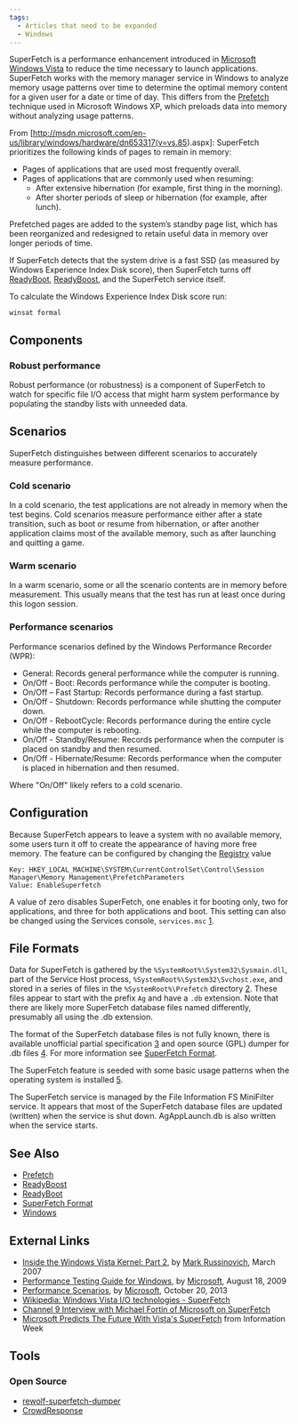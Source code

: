 ```yaml
---
tags:
  - Articles that need to be expanded
  - Windows
---
```

SuperFetch is a performance enhancement introduced in
[Microsoft](microsoft.md) [Windows Vista](windows.md) to
reduce the time necessary to launch applications. SuperFetch works with
the memory manager service in Windows to analyze memory usage patterns
over time to determine the optimal memory content for a given user for a
date or time of day. This differs from the
[Prefetch](prefetch.md) technique used in Microsoft Windows XP,
which preloads data into memory without analyzing usage patterns.

From
\[<http://msdn.microsoft.com/en-us/library/windows/hardware/dn653317(v=vs.85>).aspx\]:
SuperFetch prioritizes the following kinds of pages to remain in memory:

- Pages of applications that are used most frequently overall.
- Pages of applications that are commonly used when resuming:
  - After extensive hibernation (for example, first thing in the
    morning).
  - After shorter periods of sleep or hibernation (for example, after
    lunch).

Prefetched pages are added to the system’s standby page list, which has
been reorganized and redesigned to retain useful data in memory over
longer periods of time.

If SuperFetch detects that the system drive is a fast SSD (as measured
by Windows Experience Index Disk score), then SuperFetch turns off
[ReadyBoot](readyboot.md), [ReadyBoost](readyboost.md),
and the SuperFetch service itself.

To calculate the Windows Experience Index Disk score run:

    winsat formal

## Components

### Robust performance

Robust performance (or robustness) is a component of SuperFetch to watch
for specific file I/O access that might harm system performance by
populating the standby lists with unneeded data.

## Scenarios

SuperFetch distinguishes between different scenarios to accurately
measure performance.

### Cold scenario

In a cold scenario, the test applications are not already in memory when
the test begins. Cold scenarios measure performance either after a state
transition, such as boot or resume from hibernation, or after another
application claims most of the available memory, such as after launching
and quitting a game.

### Warm scenario

In a warm scenario, some or all the scenario contents are in memory
before measurement. This usually means that the test has run at least
once during this logon session.

### Performance scenarios

Performance scenarios defined by the Windows Performance Recorder (WPR):

- General: Records general performance while the computer is running.
- On/Off - Boot: Records performance while the computer is booting.
- On/Off – Fast Startup: Records performance during a fast startup.
- On/Off - Shutdown: Records performance while shutting the computer
  down.
- On/Off - RebootCycle: Records performance during the entire cycle
  while the computer is rebooting.
- On/Off - Standby/Resume: Records performance when the computer is
  placed on standby and then resumed.
- On/Off - Hibernate/Resume: Records performance when the computer is
  placed in hibernation and then resumed.

Where "On/Off" likely refers to a cold scenario.

## Configuration

Because SuperFetch appears to leave a system with no available memory,
some users turn it off to create the appearance of having more free
memory. The feature can be configured by changing the
[Registry](registry.md) value

    Key: HKEY_LOCAL_MACHINE\SYSTEM\CurrentControlSet\Control\Session Manager\Memory Management\PrefetchParameters
    Value: EnableSuperfetch

A value of zero disables SuperFetch, one enables it for booting only,
two for applications, and three for both applications and boot. This
setting can also be changed using the Services console, `services.msc`
[1](http://tiredblogger.wordpress.com/2007/03/27/superfetch-not-so-super-for-gaming/).

## File Formats

Data for SuperFetch is gathered by the
`%SystemRoot%\System32\Sysmain.dll`, part of the Service Host process,
`%SystemRoot%\System32\Svchost.exe`, and stored in a series of files in
the `%SystemRoot%\Prefetch` directory
[2](http://www.microsoft.com/technet/technetmag/issues/2007/03/VistaKernel/).
These files appear to start with the prefix `Ag` and have a `.db`
extension. Note that there are likely more SuperFetch database files
named differently, presumably all using the .db extension.

The format of the SuperFetch database files is not fully known, there is
available unofficial partial specification
[3](http://blog.rewolf.pl/blog/?p=214) and open source (GPL) dumper for
.db files [4](http://code.google.com/p/rewolf-superfetch-dumper/). For
more information see [SuperFetch
Format](windows_superfetch_format.md).

The SuperFetch feature is seeded with some basic usage patterns when the
operating system is installed
[5](http://channel9.msdn.com/showpost.aspx?postid=242429).

The SuperFetch service is managed by the File Information FS MiniFilter
service. It appears that most of the SuperFetch database files are
updated (written) when the service is shut down. AgAppLaunch.db is also
written when the service starts.

## See Also

* [Prefetch](prefetch.md)
* [ReadyBoost](readyboost.md)
* [ReadyBoot](readyboot.md)
* [SuperFetch Format](windows_superfetch_format.md)
* [Windows](windows.md)

## External Links

* [Inside the Windows Vista Kernel: Part 2](http://technet.microsoft.com/en-us/magazine/2007.03.vistakernel.aspx),
  by [Mark Russinovich](mark_russinovich.md), March 2007
* [Performance Testing Guide for Windows](http://download.microsoft.com/download/7/E/7/7E7662CF-CBEA-470B-A97E-CE7CE0D98DC2/Win7Perf.docx),
  by [Microsoft](microsoft.md), August 18, 2009 
* [Performance Scenarios](http://msdn.microsoft.com/en-us/library/windows/hardware/hh162965.aspx),
  by [Microsoft](microsoft.md), October 20, 2013
* [Wikipedia: Windows Vista I/O technologies - SuperFetch](http://en.wikipedia.org/wiki/Windows_Vista_I/O_technologies#SuperFetch)
* [Channel 9 Interview with Michael Fortin of Microsoft on SuperFetch](http://channel9.msdn.com/showpost.aspx?postid=242429)
* [Microsoft Predicts The Future With Vista's SuperFetch](http://www.informationweek.com/news/showArticle.jhtml?articleID=196902178)
  from Information Week

## Tools

### Open Source

* [rewolf-superfetch-dumper](https://code.google.com/p/rewolf-superfetch-dumper/)
* [CrowdResponse](https://www.crowdstrike.com/resources/community-tools/crowdresponse/)
